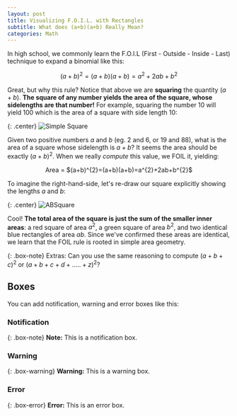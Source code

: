 ```yaml
---
layout: post
title: Visualizing F.O.I.L. with Rectangles
subtitle: What does (a+b)(a+b) Really Mean?
categories: Math
---
```


In high school, we commonly learn the F.O.I.L (First - Outside - Inside - Last) technique to expand a binomial like this: <br />

$$(a+b)^{2}=(a+b)(a+b)=a^{2}+2ab+b^{2}$$

Great, but why this rule? Notice that above we are **squaring** the quantity $(a+b)$. **The square of any number yields the area of the square, whose sidelengths are that number!** For example, squaring the number 10 will yield 100 which is the area of a square with side length 10: <br />

{: .center}
![Simple Square](/img/Square.png)

Given two positive numbers $a$ and $b$ (eg. 2 and 6, or 19 and 88), what is the area of a square whose sidelength is $a+b$? It seems the area should be exactly $(a+b)^{2}$. When we really _compute_ this value, we FOIL it, yielding:
<p align='center'>
Area = $(a+b)^{2}=(a+b)(a+b)=a^{2}+2ab+b^{2}$
  </p>

To imagine the right-hand-side, let's re-draw our square explicitly showing the lengths $a$ and $b$: <br />

{: .center}
![ABSquare](/img/absquare.png)

Cool! **The total area of the square is just the sum of the smaller inner areas**: a red square of area $a^{2}$, a green square of area $b^{2}$, and two identical blue rectangles of area $ab$. Since we've confirmed these areas are identical, we learn that the FOIL rule is rooted in simple area geometry. <br /> 

{: .box-note} 
Extras: Can you use the same reasoning to compute $(a+b+c)^{2}$ or $(a+b+c+d+.....+z)^{2}$?

## Boxes
You can add notification, warning and error boxes like this:

### Notification

{: .box-note}
**Note:** This is a notification box.

### Warning

{: .box-warning}
**Warning:** This is a warning box.

### Error

{: .box-error}
**Error:** This is an error box.






